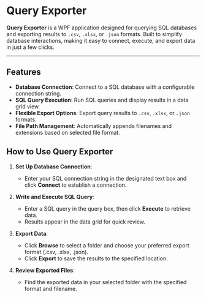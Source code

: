 #  Query Exporter

**Query Exporter** is a WPF application designed for querying SQL databases and exporting results to `.csv`, `.xlsx`, or `.json` formats. Built to simplify database interactions, making it easy to connect, execute, and export data in just a few clicks.

---

##  Features

- **Database Connection**: Connect to a SQL database with a configurable connection string.
- **SQL Query Execution**: Run SQL queries and display results in a data grid view.
- **Flexible Export Options**: Export query results to `.csv`, `.xlsx`, or `.json` formats.
- **File Path Management**: Automatically appends filenames and extensions based on selected file format.

##  How to Use Query Exporter

1. **Set Up Database Connection**:
   - Enter your SQL connection string in the designated text box and click **Connect** to establish a connection.

2. **Write and Execute SQL Query**:
   - Enter a SQL query in the query box, then click **Execute** to retrieve data.
   - Results appear in the data grid for quick review.

3. **Export Data**:
   - Click **Browse** to select a folder and choose your preferred export format (.csv, .xlsx, .json).
   - Click **Export** to save the results to the specified location.

4. **Review Exported Files**:
   - Find the exported data in your selected folder with the specified format and filename.
